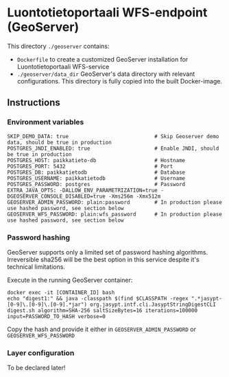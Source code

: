 <!--
SPDX-FileCopyrightText: 2023-2024 City of Espoo

SPDX-License-Identifier: LGPL-2.1-or-later
-->

# Luontotietoportaali WFS-endpoint (GeoServer)

This directory `./geoserver` contains:
* `Dockerfile` to create a customized GeoServer installation for Luontotietoportaali WFS-service
* `./geoserver/data_dir` GeoServer's data directory with relevant configurations. This directory is fully copied into the built Docker-image.

## Instructions

### Environment variables

```
SKIP_DEMO_DATA: true                            # Skip Geoserver demo data, should be true in production
POSTGRES_JNDI_ENABLED: true                     # Enable JNDI, should be true in production
POSTGRES_HOST: paikkatieto-db                   # Hostname
POSTGRES_PORT: 5432                             # Port
POSTGRES_DB: paikkatietodb                      # Database
POSTGRES_USERNAME: paikkatietodb                # Username
POSTGRES_PASSWORD: postgres                     # Password
EXTRA_JAVA_OPTS: -DALLOW_ENV_PARAMETRIZATION=true -DGEOSERVER_CONSOLE_DISABLED=true -Xms256m -Xmx512m
GEOSERVER_ADMIN_PASSWORD: plain:password        # In production please use hashed password, see section below
GEOSERVER_WFS_PASSWORD: plain:wfs_password      # In production please use hashed password, see section below
```

### Password hashing

GeoServer supports only a limited set of password hashing algorithms. Irreversible sha256 will be the
best option in this service despite it's technical limitations.

Execute in the running GeoServer container:
```
docker exec -it [CONTAINER_ID] bash
echo "digest1:" && java -classpath $(find $CLASSPATH -regex ".*jasypt-[0-9]\.[0-9]\.[0-9].*jar") org.jasypt.intf.cli.JasyptStringDigestCLI digest.sh algorithm=SHA-256 saltSizeBytes=16 iterations=100000 input=PASSWORD_TO_HASH verbose=0
```

Copy the hash and provide it either in `GEOSERVER_ADMIN_PASSWORD` or `GEOSERVER_WFS_PASSWORD`


### Layer configuration

To be declared later!
